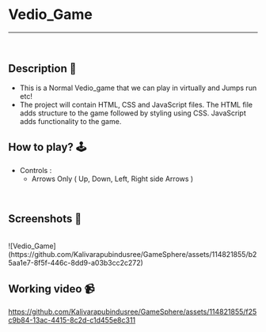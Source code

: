 # **Vedio_Game** 

---

<br>

## **Description 📃**
- This is a Normal Vedio_game that we can play in virtually and Jumps run etc!
- The project will contain HTML, CSS and JavaScript files. The HTML file adds structure to the game followed by styling using CSS. JavaScript adds functionality to the game.

## **How to play? 🕹️**
- Controls :
    - Arrows Only ( Up, Down, Left, Right side Arrows )



<br>

## **Screenshots 📸**

<br>
![Vedio_Game](https://github.com/Kalivarapubindusree/GameSphere/assets/114821855/b25aa1e7-8f5f-446c-8dd9-a03b3cc2c272)





<br>


## **Working video 📹**


https://github.com/Kalivarapubindusree/GameSphere/assets/114821855/f25c9b84-13ac-4415-8c2d-c1d455e8c311

